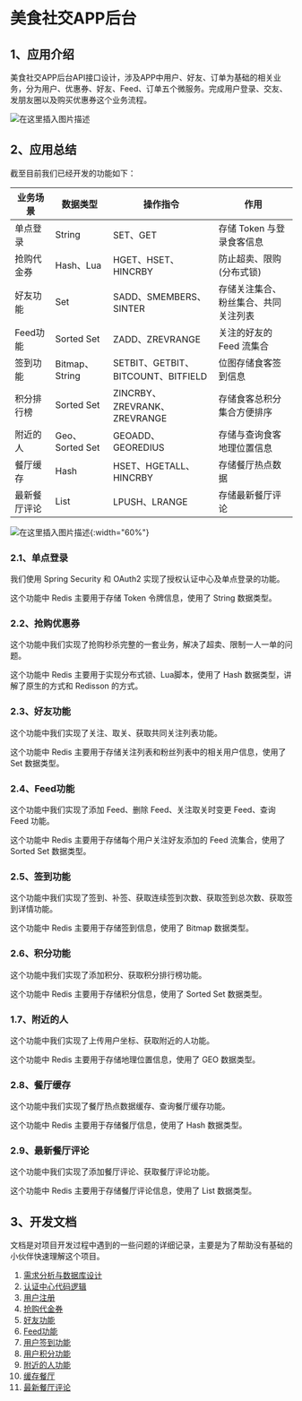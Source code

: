# 美食社交APP后台

## 1、应用介绍

美食社交APP后台API接口设计，涉及APP中用户、好友、订单为基础的相关业务，分为用户、优惠券、好友、Feed、订单五个微服务。完成用户登录、交友、发朋友圈以及购买优惠券这个业务流程。

![在这里插入图片描述](https://img-blog.csdnimg.cn/2b0c420ac5f5490b8f6c972a2f5d99d4.png)

## 2、应用总结

截至目前我们已经开发的功能如下：

| 业务场景     | 数据类型        | 操作指令                           | 作用                                 |
| ------------ | --------------- | ---------------------------------- | ------------------------------------ |
| 单点登录     | String          | SET、GET                           | 存储 Token 与登录食客信息            |
| 抢购代金券   | Hash、Lua       | HGET、HSET、HINCRBY                | 防止超卖、限购(分布式锁)             |
| 好友功能     | Set             | SADD、SMEMBERS、SINTER             | 存储关注集合、粉丝集合、共同关注列表 |
| Feed功能     | Sorted Set      | ZADD、ZREVRANGE                    | 关注的好友的 Feed 流集合             |
| 签到功能     | Bitmap、String  | SETBIT、GETBIT、BITCOUNT、BITFIELD | 位图存储食客签到信息                 |
| 积分排行榜   | Sorted Set      | ZINCRBY、ZREVRANK、ZREVRANGE       | 存储食客总积分集合方便排序           |
| 附近的人     | Geo、Sorted Set | GEOADD、GEOREDIUS                  | 存储与查询食客地理位置信息           |
| 餐厅缓存     | Hash            | HSET、HGETALL、HINCRBY             | 存储餐厅热点数据                     |
| 最新餐厅评论 | List            | LPUSH、LRANGE                      | 存储最新餐厅评论                     |

![在这里插入图片描述](https://img-blog.csdnimg.cn/16c5ae778a06401ca14d51a49e458231.png){:width="60%"}

### 2.1、单点登录

我们使用 Spring Security 和 OAuth2 实现了授权认证中心及单点登录的功能。

这个功能中 Redis 主要用于存储 Token 令牌信息，使用了 String 数据类型。

### 2.2、抢购优惠券

这个功能中我们实现了抢购秒杀完整的一套业务，解决了超卖、限制一人一单的问题。

这个功能中 Redis 主要用于实现分布式锁、Lua脚本，使用了 Hash 数据类型，讲解了原生的方式和 Redisson 的方式。

### 2.3、好友功能

这个功能中我们实现了关注、取关、获取共同关注列表功能。

这个功能中 Redis 主要用于存储关注列表和粉丝列表中的相关用户信息，使用了 Set 数据类型。

### 2.4、Feed功能

这个功能中我们实现了添加 Feed、删除 Feed、关注取关时变更 Feed、查询 Feed 功能。

这个功能中 Redis 主要用于存储每个用户关注好友添加的 Feed 流集合，使用了 Sorted Set 数据类型。

### 2.5、签到功能

这个功能中我们实现了签到、补签、获取连续签到次数、获取签到总次数、获取签到详情功能。

这个功能中 Redis 主要用于存储签到信息，使用了 Bitmap 数据类型。

### 2.6、积分功能

这个功能中我们实现了添加积分、获取积分排行榜功能。

这个功能中 Redis 主要用于存储积分信息，使用了 Sorted Set 数据类型。

### 1.7、附近的人

这个功能中我们实现了上传用户坐标、获取附近的人功能。

这个功能中 Redis 主要用于存储地理位置信息，使用了 GEO 数据类型。

### 2.8、餐厅缓存

这个功能中我们实现了餐厅热点数据缓存、查询餐厅缓存功能。

这个功能中 Redis 主要用于存储餐厅信息，使用了 Hash 数据类型。

### 2.9、最新餐厅评论

这个功能中我们实现了添加餐厅评论、获取餐厅评论功能。

这个功能中 Redis 主要用于存储餐厅评论信息，使用了 List 数据类型。

## 3、开发文档

文档是对项目开发过程中遇到的一些问题的详细记录，主要是为了帮助没有基础的小伙伴快速理解这个项目。

1. [需求分析与数据库设计](https://github.com/zxlrise/FoodSocial/wiki/1.%E9%9C%80%E6%B1%82%E5%88%86%E6%9E%90%E4%B8%8E%E6%95%B0%E6%8D%AE%E5%BA%93%E8%AE%BE%E8%AE%A1) 
2. [认证中心代码逻辑](https://github.com/zxlrise/FoodSocial/wiki/2.%E8%AE%A4%E8%AF%81%E4%B8%AD%E5%BF%83%E4%BB%A3%E7%A0%81%E9%80%BB%E8%BE%91)
3. [用户注册](https://github.com/zxlrise/FoodSocial/wiki/3.%E7%94%A8%E6%88%B7%E6%B3%A8%E5%86%8C)
4. [抢购代金券](https://github.com/zxlrise/FoodSocial/wiki/4.%E6%8A%A2%E8%B4%AD%E4%BB%A3%E9%87%91%E5%88%B8)
5. [好友功能](https://github.com/zxlrise/FoodSocial/wiki/5.%E5%A5%BD%E5%8F%8B%E5%8A%9F%E8%83%BD)
6. [Feed功能](https://github.com/zxlrise/FoodSocial/wiki/6.Feed%E5%8A%9F%E8%83%BD)
7. [用户签到功能](https://github.com/zxlrise/FoodSocial/wiki/7.%E7%94%A8%E6%88%B7%E7%AD%BE%E5%88%B0%E5%8A%9F%E8%83%BD)
8. [用户积分功能](https://github.com/zxlrise/FoodSocial/wiki/8.%E7%94%A8%E6%88%B7%E7%A7%AF%E5%88%86%E5%8A%9F%E8%83%BD)
9. [附近的人功能](https://github.com/zxlrise/FoodSocial/wiki/9.%E9%99%84%E8%BF%91%E7%9A%84%E4%BA%BA)
10. [缓存餐厅](https://github.com/zxlrise/FoodSocial/wiki/10.%E7%BC%93%E5%AD%98%E9%A4%90%E5%8E%85)
11. [最新餐厅评论](https://github.com/zxlrise/FoodSocial/wiki/11.%E6%9C%80%E6%96%B0%E9%A4%90%E5%8E%85%E8%AF%84%E8%AE%BA)



